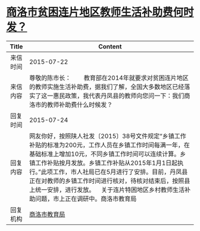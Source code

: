 # <a href="http://www.shangluo.gov.cn/zmhd/ldxxxx.jsp?urltype=leadermail.LeaderMailContentUrl&wbtreeid=1112&leadermailid=3272">商洛市贫困连片地区教师生活补助费何时发？</a>
|Title|Content|
|:---:|---|
|来信时间|2015-07-22|
|来信内容|尊敬的陈市长：        教育部在2014年就要求对贫困连片地区的教师实施生活补助费，据我们了解，全国大多数地区已经落实了这一惠民政策，我代表丹凤县的教师向您问一下：我们商洛市的教师补助费什么时候发？|
|回复时间|2015-07-24|
|回复内容|网友你好，按照陕人社发〔2015〕38号文件规定“乡镇工作补贴的标准为200元，工作人员在乡镇工作时间每满一年，在基础标准上增加10元，不同乡镇工作时间可以连续计算。乡镇工作补贴按月发放。乡镇工作补贴从2015年1月1日起执行。”此项工作，市人社局已在5月进行了安排。目前，丹凤县正在对教师的乡镇工作时间进行核对，待核对结束后，按照县上统一安排，进行发放。    关于连片特困地区乡村教师生活补助问题，市上正在调研中。商洛市教育局|
|回复机构|<a href="../../categories/agencies/商洛市教育局.md">商洛市教育局</a>|